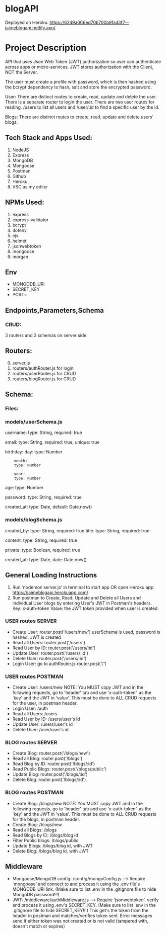 # blogAPI

Deployed on Heroku:
https://62d9a066ed70b700b9fad3f7--jaimeblogapi.netlify.app/

# Project Description

API that uses Json Web Token (JWT) authorization so user can authenticate across apps or micro-services. JWT stores authorization with the Client, NOT the Server.

The user must create a profile with password, which is then hashed using the bcrypt dependency to hash, salt and store the encrypted password.

User:
There are distinct routes to create, read, update and delete the user. There is a separate router to login the user. There are two user routes for reading. /users to list all users and /user/:id to find a specific user by the id.

Blogs:
There are distinct routes to create, read, update and delete users' blogs.

## Tech Stack and Apps Used:

1. NodeJS
2. Express
3. MongoDB
4. Mongoose
5. Postman
6. Github
7. Heroku
8. VSC as my editor

## NPMs Used:

1. express
2. express-validator
3. bcrypt
4. dotenv
5. ejs
6. helmet
7. jsonwebtoken
8. mongoose
9. morgan

## Env

- MONGODB_URI
- SECRET_KEY
- PORT=

## Endpoints,Parameters,Schema

### CRUD:

3 routers and 2 schemas on server side:

## Routers:

0. server.js
1. routers/authRouter.js for login
2. routers/userRouter.js for CRUD
3. routers/blogRouter.js for CRUD

## Schema:

### Files:

### models/userSchema.js

username:
type: String,
required: true

email:
type: String,
required: true,
unique: true

birthday:
day:
type: Number

        month:
        type: Number

        year:
        type: Number


age:
type: Number

password:
type: String,
required: true

created_at:
type: Date,
default: Date.now()

### models/blogSchema.js

created_by:
type: String,
required: true
title:
type: String,
required: true

content:
type: String,
required: true

private:
type: Boolean,
required: true

created_at:
type: Date,
date: Date.now()

## General Loading Instructions

1. Run 'nodemon server.js' in terminal to start app OR open Heroku app: https://jaimeblogapi.herokuapp.com/
2. Run postman to Create, Read, Update and Delete all Users and individual User blogs by entering User's JWT in Postman's headers. Key: x-auth-token Value: the JWT token provided when user is created.

### USER routes SERVER

- Create User: router.post('/users/new') userSchema is used, password is hashed, JWT is created
- Read all Users: router.post('/users')
- Read User by ID: router.post('/users/:id')
- Update User: router.post('/users/:id')
- Delete User: router.post('/users/:id')
- Login User: go to authRouter.js router.post('/')

### USER routes POSTMAN

- Create User: /users/new
  NOTE: You MUST copy JWT and in the following requests, go to 'header' tab and use 'x-auth-token" as the 'key' and the JWT in 'value'. This must be done to ALL CRUD requests for the user, in postman header.
- Login User: /auth
- Read all Users: /users
- Read User by ID: /users/user's id
- Update User: /users/user's id
- Delete User: /user/user's id

### BLOG routes SERVER

- Create Blog: router.post('/blogs/new')
- Read all Blog: router.post('/blogs')
- Read Blog by ID: router.post('/blogs/:id')
- Read Public Blogs: router.post('/blogs/public')
- Update Blog: router.post('/blogs/:id')
- Delete Blog: router.post('/blogs/:id')

### BLOG routes POSTMAN

- Create Blog: /blogs/new
  NOTE: You MUST copy JWT and in the following requests, go to 'header' tab and use 'x-auth-token" as the 'key' and the JWT in 'value'. This must be done to ALL CRUD requests for the blogs, in postman header.
- Create Blog: /blogs/new
- Read all Blogs: /blogs
- Read Blogs by ID: /blogs/blog id
- Filter Public blogs: /blogs/public
- Update Blogs: /blogs/blog id, with JWT
- Delete Blog: /blogs/blog id, with JWT

## Middleware

- Mongoose/MongoDB config: /config/mongoConfig.js --> Require 'mongoose' and connect to and process it using the .env file's MONGODB_URI link.
  (Make sure to list .env in the .gitignore file to hide MongoDB password!!!)
- JWT: /middleware/authMiddleware.js --> Require 'jsonwebtoken', verify and process it using .env's SECRET_KEY.
  (Make sure to list .env in the .gitignore file to hide SECRET_KEY!!!)
  This get's the token from the header in postman and matches/verifies token sent. Error messages send if either token was not created or is not valid (tampered with, doesn't match or expires)
